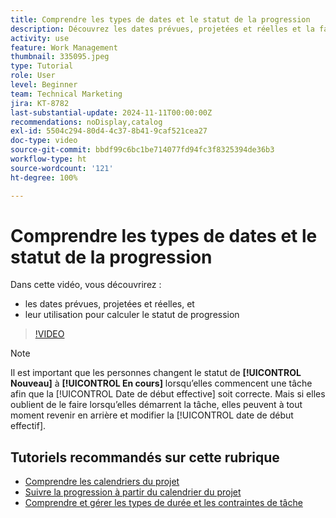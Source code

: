 ```yaml
---
title: Comprendre les types de dates et le statut de la progression
description: Découvrez les dates prévues, projetées et réelles et la façon dont elles sont utilisées pour calculer le statut de progression.
activity: use
feature: Work Management
thumbnail: 335095.jpeg
type: Tutorial
role: User
level: Beginner
team: Technical Marketing
jira: KT-8782
last-substantial-update: 2024-11-11T00:00:00Z
recommendations: noDisplay,catalog
exl-id: 5504c294-80d4-4c37-8b41-9caf521cea27
doc-type: video
source-git-commit: bbdf99c6bc1be714077fd94fc3f8325394de36b3
workflow-type: ht
source-wordcount: '121'
ht-degree: 100%

---
```


# Comprendre les types de dates et le statut de la progression

Dans cette vidéo, vous découvrirez :

* les dates prévues, projetées et réelles, et
* leur utilisation pour calculer le statut de progression

>[!VIDEO](https://video.tv.adobe.com/v/335095/?quality=12&learn=on&enablevpops=1)

>[!NOTE]
>
>Il est important que les personnes changent le statut de **[!UICONTROL Nouveau]** à **[!UICONTROL En cours]** lorsqu’elles commencent une tâche afin que la [!UICONTROL Date de début effective] soit correcte. Mais si elles oublient de le faire lorsqu’elles démarrent la tâche, elles peuvent à tout moment revenir en arrière et modifier la [!UICONTROL date de début effectif].


## Tutoriels recommandés sur cette rubrique

* [Comprendre les calendriers du projet](/help/manage-work/project-timelines/understand-project-timelines.md)
* [Suivre la progression à partir du calendrier du projet](/help/manage-work/project-timelines/track-work-progress-from-the-project-timeline.md)
* [Comprendre et gérer les types de durée et les contraintes de tâche](/help/manage-work/intermediate-projects/understand-and-manage-duration-types-and-task-constraints.md)

